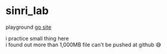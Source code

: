 # sinri_lab
playground
[go site](https://sinri0809.github.io/sinri_lab/)
  
i practice small thing here  
i found out more than 1,000MB file can't be pushed at github 😅
